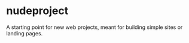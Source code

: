 nudeproject
===========

A starting point for new web projects, meant for building simple sites or landing pages.
